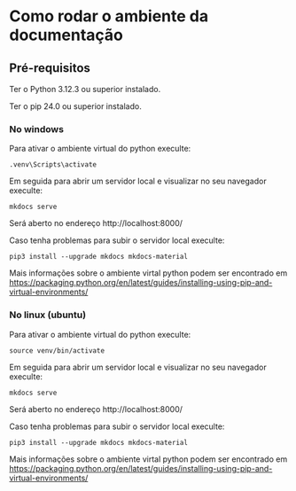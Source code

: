 # Como rodar o ambiente da documentação

## Pré-requisitos

Ter o Python 3.12.3 ou superior instalado.

Ter o pip 24.0 ou superior instalado.

### No windows

Para ativar o ambiente virtual do python execulte:
```
.venv\Scripts\activate
```

Em seguida para abrir um servidor local e visualizar no seu navegador execulte:
```
mkdocs serve
```

Será aberto no endereço http://localhost:8000/

Caso tenha problemas para subir o servidor local execulte:
```
pip3 install --upgrade mkdocs mkdocs-material
```

Mais informações sobre o ambiente virtal python podem ser encontrado em https://packaging.python.org/en/latest/guides/installing-using-pip-and-virtual-environments/

### No linux (ubuntu)

Para ativar o ambiente virtual do python execulte:
```
source venv/bin/activate
```

Em seguida para abrir um servidor local e visualizar no seu navegador execulte:
```
mkdocs serve
```

Será aberto no endereço http://localhost:8000/

Caso tenha problemas para subir o servidor local execulte:
```
pip3 install --upgrade mkdocs mkdocs-material
```

Mais informações sobre o ambiente virtal python podem ser encontrado em https://packaging.python.org/en/latest/guides/installing-using-pip-and-virtual-environments/


